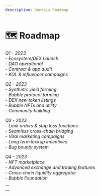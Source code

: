 ```yaml
---
description: Genesis Roadmap
---
```


# 🗺 Roadmap

_Q1 - 2023_\
_- Ecosystem/DEX Launch_\
_- DAO operational_\
_- Contract & app audit_\
_- KOL & influencer campaigns_

_Q2 - 2023_\
_- Synthetic yield farming_\
_- Bubble protocol farming_\
_- DEX new token listings_\
_- Bubble NFTs and utility_\
_- Community building_

_Q3 - 2023_\
_- Limit orders & stop loss functions_\
_- Seamless cross-chain bridging_\
_- Viral marketing campaigns_\
_- Long term lockup incentives_\
_- Bug bounty system_

_Q4 - 2023_\
_- NFT marketplace_\
_- Advanced exchange and trading features_\
_- Cross-chain liquidity aggregator_\
_- Bubble Foundation_\
__\
__
